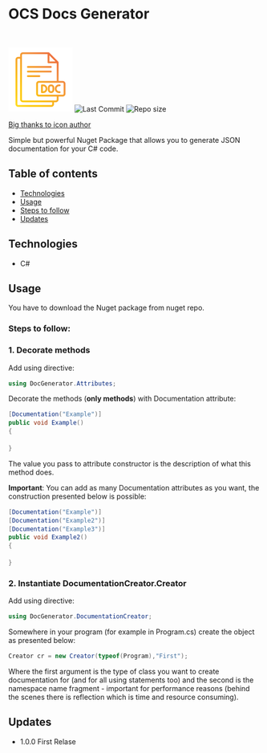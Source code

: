 # OCS Docs Generator
<br />

![Icon](./doc.png) ![Last Commit](https://img.shields.io/github/last-commit/ptakpiotr/ocsdocsgenerator) ![Repo size](https://img.shields.io/github/repo-size/ptakpiotr/ocsdocsgenerator)

[Big thanks to icon author](https://www.flaticon.com/premium-icon/doc_5730866?term=docs&page=2&position=23&page=2&position=23&related_id=5730866&origin=search)

Simple but powerful Nuget Package that allows you to generate JSON documentation for your C# code.

## Table of contents
* [Technologies](#technologies)
* [Usage](#usage)
* [Steps to follow](#steps-to-follow)
* [Updates](#updates)

## Technologies
* C#

## Usage
You have to download the Nuget package from nuget repo.

### Steps to follow:
### 1. Decorate methods

Add using directive:
```csharp
using DocGenerator.Attributes;
```

Decorate the methods (**only methods**) with Documentation attribute:
```csharp
[Documentation("Example")]
public void Example()
{

}
```

The value you pass to attribute constructor is the description of what this method does.

**Important**:
You can add as many Documentation attributes as you want, the construction presented below is possible:
```csharp
[Documentation("Example")]
[Documentation("Example2")]
[Documentation("Example3")]
public void Example2()
{

}
```

### 2. Instantiate DocumentationCreator.Creator

Add using directive:
```csharp
using DocGenerator.DocumentationCreator;
```

Somewhere in your program (for example in Program.cs) create the object as presented below:
```csharp
Creator cr = new Creator(typeof(Program),"First");
```
Where the first argument is the type of class you want to create documentation for (and for all using statements too) and the second is the namespace name fragment - important for performance reasons (behind the scenes there is reflection which is time and resource consuming).

## Updates
 * 1.0.0 First Relase 
